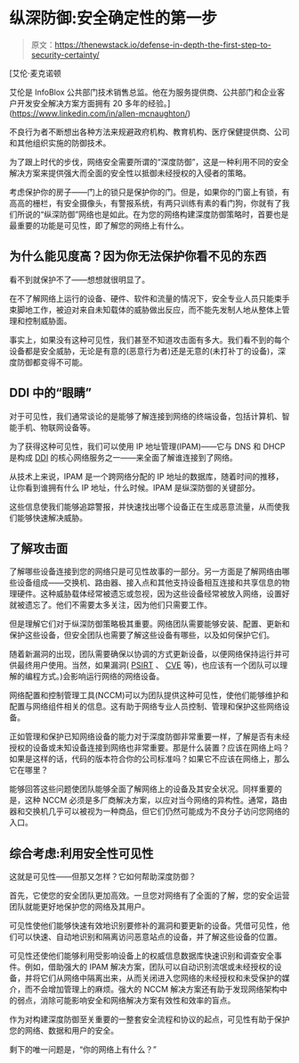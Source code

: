 # 纵深防御:安全确定性的第一步

> 原文：<https://thenewstack.io/defense-in-depth-the-first-step-to-security-certainty/>

[](https://www.linkedin.com/in/allen-mcnaughton/)

 [艾伦·麦克诺顿

艾伦是 InfoBlox 公共部门技术销售总监。他在为服务提供商、公共部门和企业客户开发安全解决方案方面拥有 20 多年的经验。](https://www.linkedin.com/in/allen-mcnaughton/) [](https://www.linkedin.com/in/allen-mcnaughton/)

不良行为者不断想出各种方法来规避政府机构、教育机构、医疗保健提供商、公司和其他组织实施的防御技术。

为了跟上时代的步伐，网络安全需要所谓的“深度防御”，这是一种利用不同的安全解决方案来提供强大而全面的安全性以抵御未经授权的入侵者的策略。

考虑保护你的房子——门上的锁只是保护你的门。但是，如果你的门窗上有锁，有高高的栅栏，有安全摄像头，有警报系统，有两只训练有素的看门狗，你就有了我们所说的“纵深防御”网络也是如此。在为您的网络构建深度防御策略时，首要也是最重要的功能是可见性，即了解您的网络上有什么。

## **为什么**能见度高？**因为你无法保护你看不见的东西**

看不到就保护不了——想想就很明显了。

在不了解网络上运行的设备、硬件、软件和流量的情况下，安全专业人员只能束手束脚地工作，被迫对来自未知载体的威胁做出反应，而不能先发制人地从整体上管理和控制威胁面。

事实上，如果没有这种可见性，我们甚至不知道攻击面有多大。我们看不到的每个设备都是安全威胁，无论是有意的(恶意行为者)还是无意的(未打补丁的设备)，深度防御都变得不可能。

## DDI 中的“眼睛”

对于可见性，我们通常谈论的是能够了解连接到网络的终端设备，包括计算机、智能手机、物联网设备等。

为了获得这种可见性，我们可以使用 IP 地址管理(IPAM)——它与 DNS 和 DHCP 是构成 [DDI](https://www.infoblox.com/products/ddi/) 的核心网络服务之一——来全面了解谁连接到了网络。

从技术上来说，IPAM 是一个跨网络分配的 IP 地址的数据库，随着时间的推移，让你看到谁拥有什么 IP 地址，什么时候。IPAM 是纵深防御的关键部分。

这些信息使我们能够追踪警报，并快速找出哪个设备正在生成恶意流量，从而使我们能够快速解决威胁。

## **了解攻击面**

了解哪些设备连接到您的网络只是可见性故事的一部分。另一方面是了解网络由哪些设备组成——交换机、路由器、接入点和其他支持设备相互连接和共享信息的物理硬件。这种威胁载体经常被遗忘或忽视，因为这些设备经常被放入网络，设置好就被遗忘了。他们不需要太多关注，因为他们只需要工作。

但是理解它们对于纵深防御策略极其重要。网络团队需要能够安装、配置、更新和保护这些设备，但安全团队也需要了解这些设备有哪些，以及如何保护它们。

随着新漏洞的出现，团队需要确保以协调的方式更新设备，以便网络保持运行并可供最终用户使用。当然，如果漏洞( [PSIRT](https://csrc.nist.gov/glossary/term/PSIRT) 、 [CVE](https://cve.mitre.org/) 等)，也应该有一个团队可以理解的编程方式。)会影响运行网络的网络设备。

网络配置和控制管理工具(NCCM)可以为团队提供这种可见性，使他们能够维护和配置与网络组件相关的信息。这有助于网络专业人员控制、管理和保护这些网络设备。

正如管理和保护已知网络设备的能力对于深度防御非常重要一样，了解是否有未经授权的设备或未知设备连接到网络也非常重要。那是什么装置？应该在网络上吗？如果是这样的话，代码的版本符合你的公司标准吗？如果它不应该在网络上，那么它在哪里？

能够回答这些问题使团队能够全面了解网络上的设备及其安全状况。同样重要的是，这种 NCCM 必须是多厂商解决方案，以应对当今网络的异构性。通常，路由器和交换机几乎可以被视为一种商品，但它们仍然可能成为不良分子访问您网络的入口。

## **综合考虑:利用安全性可见性**

这就是可见性——但那又怎样？它如何帮助深度防御？

首先，它使您的安全团队更加高效。一旦您对网络有了全面的了解，您的安全运营团队就能更好地保护您的网络及其用户。

可见性使他们能够快速有效地识别要修补的漏洞和要更新的设备。凭借可见性，他们可以快速、自动地识别和隔离访问恶意站点的设备，并了解这些设备的位置。

可见性还使他们能够利用受影响设备上的权威信息数据库快速识别和调查安全事件。例如，借助强大的 IPAM 解决方案，团队可以自动识别流氓或未经授权的设备，并将它们从网络中隔离出来，从而关闭进入您网络的未经授权和未受保护的媒介，而不会增加管理上的麻烦。强大的 NCCM 解决方案还有助于发现网络架构中的弱点，消除可能影响安全和网络解决方案有效性和效率的盲点。

作为对构建深度防御至关重要的一整套安全流程和协议的起点，可见性有助于保护您的网络、数据和用户的安全。

剩下的唯一问题是，“你的网络上有什么？”

<svg xmlns:xlink="http://www.w3.org/1999/xlink" viewBox="0 0 68 31" version="1.1"><title>Group</title> <desc>Created with Sketch.</desc></svg>